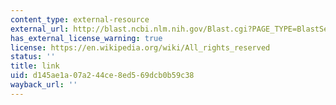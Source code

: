 ```yaml
---
content_type: external-resource
external_url: http://blast.ncbi.nlm.nih.gov/Blast.cgi?PAGE_TYPE=BlastSearch&PROG_DEF=blastn&BLAST_PROG_DEF=megaBlast&BLAST_SPEC=blast2seq
has_external_license_warning: true
license: https://en.wikipedia.org/wiki/All_rights_reserved
status: ''
title: link
uid: d145ae1a-07a2-44ce-8ed5-69dcb0b59c38
wayback_url: ''
---
```

